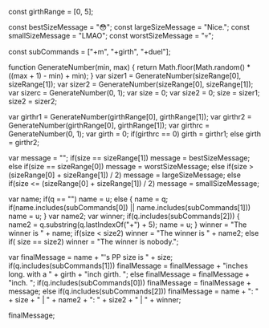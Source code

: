 const girthRange = [0, 5];
 
const bestSizeMessage = "😳";
const largeSizeMessage = "Nice.";
const smallSizeMessage = "LMAO";
const worstSizeMessage = "💀";
 
const subCommands = ["+m", "+girth", "+duel"];
 
function GenerateNumber(min, max)
{
    return Math.floor(Math.random() * ((max + 1) - min) + min);
}
var sizer1 = GenerateNumber(sizeRange[0], sizeRange[1]);
var sizer2 = GenerateNumber(sizeRange[0], sizeRange[1]);
var sizerc = GenerateNumber(0, 1);
var size = 0;
var size2 = 0;
size = sizer1;
size2 = sizer2;
 
var girthr1 = GenerateNumber(girthRange[0], girthRange[1]);
var girthr2 = GenerateNumber(girthRange[0], girthRange[1]);
var girthrc = GenerateNumber(0, 1);
var girth = 0;
if(girthrc == 0) girth = girthr1;
else girth = girthr2;
 
var message = "";
if(size == sizeRange[1]) message = bestSizeMessage;
else if(size == sizeRange[0]) message = worstSizeMessage;
else if(size > (sizeRange[0] + sizeRange[1]) / 2) message = largeSizeMessage;
else if(size <= (sizeRange[0] + sizeRange[1]) / 2) message = smallSizeMessage;
 
var name;
if(q == "") name = u;
else
{
    name = q;
    if(name.includes(subCommands[0]) || name.includes(subCommands[1])) name = u;
}
var name2;
var winner;
if(q.includes(subCommands[2])) 
{
    name2 = q.substring(q.lastIndexOf("+") + 5);
    name = u;
}
winner = "The winner is " + name;
if(size < size2) winner = "The winner is " + name2;
else if( size == size2) winner = "The winner is nobody.";
 
var finalMessage = name + "'s PP size is " + size;
if(q.includes(subCommands[1])) finalMessage = finalMessage + "inches long. with a " + girth + "inch girth. ";
else finalMessage = finalMessage + "inch. ";
if(q.includes(subCommands[0])) finalMessage = finalMessage + message;
else if(q.includes(subCommands[2])) finalMessage = name + ": " + size + " | " + name2 + ": " + size2 + " | " + winner;
 
finalMessage;